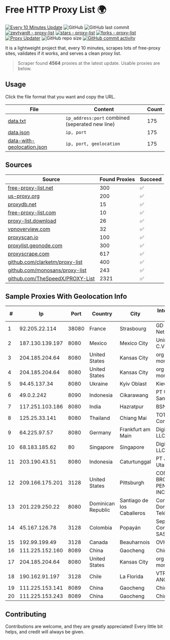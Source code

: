 
# Free HTTP Proxy List 🌍

[![Every 10 Minutes Update](https://github.com/mertguvencli/http-proxy-list/actions/workflows/main.yml/badge.svg?branch=main)](https://github.com/mertguvencli/http-proxy-list/actions/workflows/main.yml)
![GitHub](https://img.shields.io/github/license/mertguvencli/http-proxy-list)
![GitHub last commit](https://img.shields.io/github/last-commit/mertguvencli/http-proxy-list)
[![zevtyardt - proxy-list](https://img.shields.io/static/v1?label=zevtyardt&message=proxy-list&color=blue&logo=github)](https://github.com/zevtyardt/proxy-list "Go to GitHub repo")
[![stars - proxy-list](https://img.shields.io/github/stars/zevtyardt/proxy-list?style=social)](https://github.com/zevtyardt/proxy-list)
[![forks - proxy-list](https://img.shields.io/github/forks/zevtyardt/proxy-list?style=social)](https://github.com/zevtyardt/proxy-list)
[![Proxy Updater](https://github.com/zevtyardt/proxy-list/workflows/Proxy%20Updater/badge.svg)](https://github.com/zevtyardt/proxy-list/actions?query=workflow:"Proxy+Updater")
![GitHub repo size](https://img.shields.io/github/repo-size/zevtyardt/proxy-list)
[![GitHub commit activity](https://img.shields.io/github/commit-activity/m/zevtyardt/proxy-list?logo=commits)](https://github.com/zevtyardt/proxy-list/commits/main)

It is a lightweight project that, every 10 minutes, scrapes lots of free-proxy sites, validates if it works, and serves a clean proxy list.

> Scraper found **4564** proxies at the latest update. Usable proxies are below.

## Usage

Click the file format that you want and copy the URL.

|File|Content|Count|
|----|-------|-----|
|[data.txt](https://raw.githubusercontent.com/mertguvencli/http-proxy-list/main/proxy-list/data.txt)|`ip_address:port` combined (seperated new line)|175|
|[data.json](https://raw.githubusercontent.com/mertguvencli/http-proxy-list/main/proxy-list/data.json)|`ip, port`|175|
|[data-with-geolocation.json](https://raw.githubusercontent.com/mertguvencli/http-proxy-list/main/proxy-list/data-with-geolocation.json)|`ip, port, geolocation`|175|

## Sources

|Source|Found Proxies|Succeed|
|------|-------------|-------|
|[free-proxy-list.net](https://free-proxy-list.net)|300|✅|
|[us-proxy.org](https://www.us-proxy.org)|200|✅|
|[proxydb.net](http://proxydb.net)|15|✅|
|[free-proxy-list.com](https://free-proxy-list.com/?page=&port=&type%5B%5D=http&type%5B%5D=https&up_time=0&search=Search)|10|✅|
|[proxy-list.download](https://www.proxy-list.download/HTTP)|26|✅|
|[vpnoverview.com](https://vpnoverview.com/privacy/anonymous-browsing/free-proxy-servers)|32|✅|
|[proxyscan.io](https://www.proxyscan.io)|100|✅|
|[proxylist.geonode.com](https://proxylist.geonode.com/api/proxy-list?limit=300&page=1&sort_by=lastChecked&sort_type=desc&protocols=http,https)|300|✅|
|[proxyscrape.com](https://api.proxyscrape.com/v2/?request=displayproxies&protocol=http&timeout=10000&country=all&ssl=all&anonymity=all)|617|✅|
|[github.com/clarketm/proxy-list](https://raw.githubusercontent.com/clarketm/proxy-list/master/proxy-list-raw.txt)|400|✅|
|[github.com/monosans/proxy-list](https://raw.githubusercontent.com/monosans/proxy-list/main/proxies/http.txt)|243|✅|
|[github.com/TheSpeedX/PROXY-List](https://raw.githubusercontent.com/TheSpeedX/PROXY-List/master/http.txt)|2321|✅|


## Sample Proxies With Geolocation Info

|#|Ip|Port|Country|City|Internet Service Provider|
|-|--|----|-------|----|-------------------------|
|1|92.205.22.114|38080|France|Strasbourg|GD MASS Network|
|2|187.130.139.197|8080|Mexico|Mexico City|Uninet S.A. de C.V.|
|3|204.185.204.64|8080|United States|Kansas City|org-morenet.more.net|
|4|204.185.204.64|8080|United States|Kansas City|org-morenet.more.net|
|5|94.45.137.34|8080|Ukraine|Kyiv Oblast|Kievline LLC|
|6|49.0.2.242|8090|Indonesia|Cikarawang|PT Usaha Adi Sanggoro|
|7|117.251.103.186|8080|India|Hazratpur|BSNL Internet|
|8|125.25.33.141|8080|Thailand|Chiang Mai|TOT Public Company Limited|
|9|64.225.97.57|8080|Germany|Frankfurt am Main|DigitalOcean, LLC|
|10|68.183.185.62|80|Singapore|Singapore|DigitalOcean, LLC|
|11|203.190.43.51|8080|Indonesia|Caturtunggal|PT Jaring Lintas Utara|
|12|209.166.175.201|3128|United States|Pittsburgh|CONTINENTAL BROADBAND PENNSYLVANIA, INC.|
|13|201.229.250.22|8080|Dominican Republic|Santiago de los Caballeros|Compañía Dominicana de Teléfonos S. A.|
|14|45.167.126.78|3128|Colombia|Popayán|Sepcom Comunicaciones SAS|
|15|192.99.199.49|3128|Canada|Beauharnois|OVH Hosting|
|16|111.225.152.160|8089|China|Gaocheng|Chinanet|
|17|204.185.204.64|8080|United States|Kansas City|org-morenet.more.net|
|18|190.162.91.197|3128|Chile|La Florida|VTR BANDA ANCHA S.A.|
|19|111.225.153.141|8089|China|Gaocheng|Chinanet|
|20|111.225.153.243|8089|China|Gaocheng|Chinanet|



## Contributing

Contributions are welcome, and they are greatly appreciated! Every
little bit helps, and credit will always be given.

